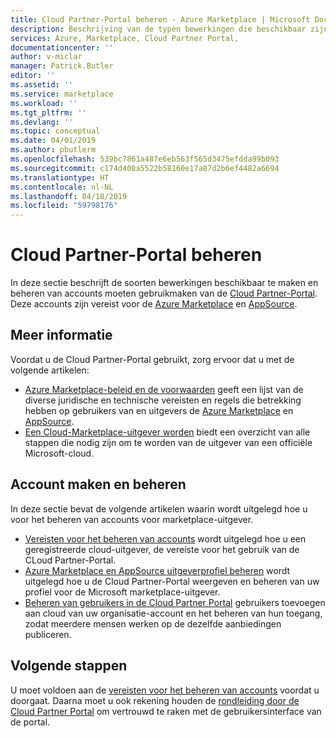 ```yaml
---
title: Cloud Partner-Portal beheren - Azure Marketplace | Microsoft Docs
description: Beschrijving van de typen bewerkingen die beschikbaar zijn voor het beheren van accounts voor de Cloud Partner-Portal voor Azure Marketplace.
services: Azure, Marketplace, Cloud Partner Portal,
documentationcenter: ''
author: v-miclar
manager: Patrick.Butler
editor: ''
ms.assetid: ''
ms.service: marketplace
ms.workload: ''
ms.tgt_pltfrm: ''
ms.devlang: ''
ms.topic: conceptual
ms.date: 04/01/2019
ms.author: pbutlerm
ms.openlocfilehash: 539bc7861a487e6eb563f565d3475efdda99b093
ms.sourcegitcommit: c174d408a5522b58160e17a87d2b6ef4482a6694
ms.translationtype: HT
ms.contentlocale: nl-NL
ms.lasthandoff: 04/18/2019
ms.locfileid: "59798176"
---
```

# <a name="cloud-partner-portal-management"></a>Cloud Partner-Portal beheren

In deze sectie beschrijft de soorten bewerkingen beschikbaar te maken en beheren van accounts moeten gebruikmaken van de [Cloud Partner-Portal](https://cloudpartner.azure.com).  Deze accounts zijn vereist voor de [Azure Marketplace](https://azuremarketplace.microsoft.com) en [AppSource](https://appsource.microsoft.com).  


## <a name="background-information"></a>Meer informatie

Voordat u de Cloud Partner-Portal gebruikt, zorg ervoor dat u met de volgende artikelen:

- [Azure Marketplace-beleid en de voorwaarden](../../policies-terms.md) geeft een lijst van de diverse juridische en technische vereisten en regels die betrekking hebben op gebruikers van en uitgevers de [Azure Marketplace](https://azuremarketplace.microsoft.com) en [AppSource](https://appsource.microsoft.com).
- [Een Cloud-Marketplace-uitgever worden](../../become-publisher.md) biedt een overzicht van alle stappen die nodig zijn om te worden van de uitgever van een officiële Microsoft-cloud.


## <a name="account-creation-and-management"></a>Account maken en beheren

In deze sectie bevat de volgende artikelen waarin wordt uitgelegd hoe u voor het beheren van accounts voor marketplace-uitgever.

- [Vereisten voor het beheren van accounts](./cpp-manage-prerequisites.md) wordt uitgelegd hoe u een geregistreerde cloud-uitgever, de vereiste voor het gebruik van de CLoud Partner-Portal.
- [Azure Marketplace en AppSource uitgeverprofiel beheren](./cpp-manage-publisher-profile.md) wordt uitgelegd hoe u de Cloud Partner-Portal weergeven en beheren van uw profiel voor de Microsoft marketplace-uitgever. 
- [Beheren van gebruikers in de Cloud Partner Portal](./cpp-manage-users.md) gebruikers toevoegen aan cloud van uw organisatie-account en het beheren van hun toegang, zodat meerdere mensen werken op de dezelfde aanbiedingen publiceren.


## <a name="next-steps"></a>Volgende stappen

U moet voldoen aan de [vereisten voor het beheren van accounts](./cpp-manage-prerequisites.md) voordat u doorgaat.  Daarna moet u ook rekening houden de [rondleiding door de Cloud Partner Portal](../portal-tour/cpp-portal-tour.md) om vertrouwd te raken met de gebruikersinterface van de portal.
